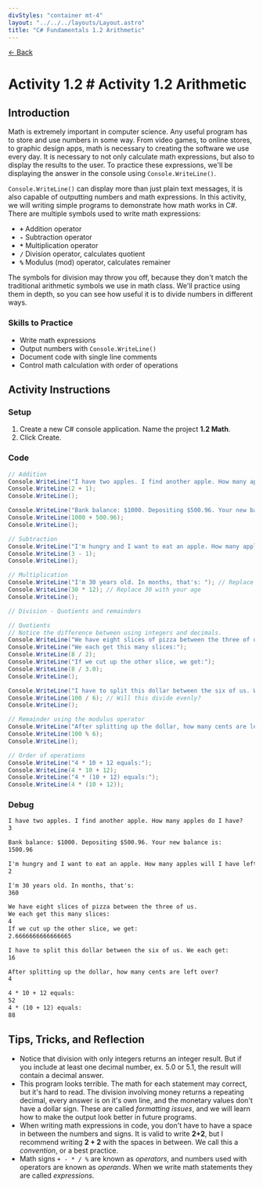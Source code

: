 ```yaml
---
divStyles: "container mt-4"
layout: "../../../layouts/Layout.astro"
title: "C# Fundamentals 1.2 Arithmetic"
---
```


[← Back](/courses/c-sharp-fundamentals/)

# Activity 1.2 # Activity 1.2 Arithmetic

## Introduction

Math is extremely important in computer science. Any useful program has to store and use numbers in some way. From video games, to online stores, to graphic design apps, math is necessary to creating the software we use every day. It is necessary to not only calculate math expressions, but also to display the results to the user. To practice these expressions, we'll be displaying the answer in the console using `Console.WriteLine()`.

`Console.WriteLine()` can display more than just plain text messages, it is also capable of outputting numbers and math expressions. In this activity, we will writing simple programs to demonstrate how math works in C#. There are multiple symbols used to write math expressions:

- **`+`** Addition operator
- **`-`** Subtraction operator
- **`*`** Multiplication operator
- **`/`** Division operator, calculates quotient
- **`%`** Modulus (mod) operator, calculates remainer

The symbols for division may throw you off, because they don't match the traditional arithmetic symbols we use in math class. We'll practice using them in depth, so you can see how useful it is to divide numbers in different ways.

### Skills to Practice

- Write math expressions
- Output numbers with `Console.WriteLine()`
- Document code with single line comments
- Control math calculation with order of operations

## Activity Instructions

### Setup

1. Create a new C# console application. Name the project **1.2 Math**.
2. Click Create.

### Code

```cs
// Addition
Console.WriteLine("I have two apples. I find another apple. How many apples do I have?");
Console.WriteLine(2 + 1);
Console.WriteLine();

Console.WriteLine("Bank balance: $1000. Depositing $500.96. Your new balance is:");
Console.WriteLine(1000 + 500.96);
Console.WriteLine();

// Subtraction
Console.WriteLine("I'm hungry and I want to eat an apple. How many apples will I have left?");
Console.WriteLine(3 - 1);
Console.WriteLine();

// Multiplication
Console.WriteLine("I'm 30 years old. In months, that's: "); // Replace 30 with your age
Console.WriteLine(30 * 12); // Replace 30 with your age
Console.WriteLine();

// Division - Quotients and remainders

// Quotients
// Notice the difference between using integers and decimals.
Console.WriteLine("We have eight slices of pizza between the three of us.");
Console.WriteLine("We each get this many slices:");
Console.WriteLine(8 / 2);
Console.WriteLine("If we cut up the other slice, we get:");
Console.WriteLine(8 / 3.0);
Console.WriteLine();

Console.WriteLine("I have to split this dollar between the six of us. We each get: ");
Console.WriteLine(100 / 6); // Will this divide evenly?
Console.WriteLine();

// Remainder using the modulus operator
Console.WriteLine("After splitting up the dollar, how many cents are left over?");
Console.WriteLine(100 % 6);
Console.WriteLine();

// Order of operations
Console.WriteLine("4 * 10 + 12 equals:");
Console.WriteLine(4 * 10 + 12);
Console.WriteLine("4 * (10 + 12) equals:");
Console.WriteLine(4 * (10 + 12));
```

### Debug

```txt
I have two apples. I find another apple. How many apples do I have?
3

Bank balance: $1000. Depositing $500.96. Your new balance is:
1500.96

I'm hungry and I want to eat an apple. How many apples will I have left?
2

I'm 30 years old. In months, that's:
360

We have eight slices of pizza between the three of us.
We each get this many slices:
4
If we cut up the other slice, we get:
2.6666666666666665

I have to split this dollar between the six of us. We each get:
16

After splitting up the dollar, how many cents are left over?
4

4 * 10 + 12 equals:
52
4 * (10 + 12) equals:
88
```

## Tips, Tricks, and Reflection

- Notice that division with only integers returns an integer result. But if you include at least one decimal number, ex. 5.0 or 5.1, the result will contain a decimal answer.
- This program looks terrible. The math for each statement may correct, but it's hard to read. The division involving money returns a repeating decimal, every answer is on it's own line, and the monetary values don't have a dollar sign. These are called _formatting issues_, and we will learn how to make the output look better in future programs.
- When writing math expressions in code, you don't have to have a space in between the numbers and signs. It is valid to write **2+2**, but I recommend writing **2 + 2** with the spaces in between. We call this a _convention_, or a best practice.
- Math signs `+ - * / %` are known as _operators_, and numbers used with operators are known as _operands_. When we write math statements they are called _expressions_.
